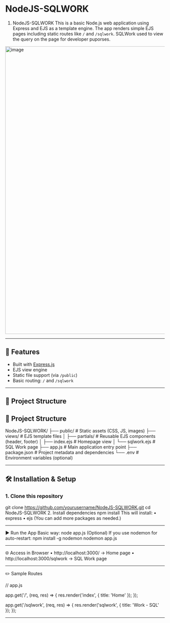 # NodeJS-SQLWORK

1. NodeJS-SQLWORK
This is a basic Node.js web application using Express and EJS as a template engine. The app renders simple EJS pages including static routes like `/` and `/sqlwork`.
SQLWork used to view the query on the page for developer puporses.
<img width="1766" height="905" alt="image" src="https://github.com/user-attachments/assets/ed5dab1e-9e2b-450d-aa06-75a30eef5ba1" />

---

## 🚀 Features

- Built with [Express.js](https://expressjs.com/)
- EJS view engine
- Static file support (via `/public`)
- Basic routing: `/` and `/sqlwork`

---

## 📂 Project Structure

## 📁 Project Structure 
NodeJS-SQLWORK/ 
├── public/ # Static assets (CSS, JS, images) 
├── views/ # EJS template files 
│ ├── partials/ # Reusable EJS components (header, footer) 
│ ├── index.ejs # Homepage view 
│ └── sqlwork.ejs # SQL Work page 
├── app.js # Main application entry point 
├── package.json # Project metadata and dependencies 
└── .env # Environment variables (optional) 

---

## 🛠️ Installation & Setup

### 1. Clone this repository

git clone https://github.com/yourusername/NodeJS-SQLWORK.git
cd NodeJS-SQLWORK
2. Install dependencies
npm install
This will install:
•	express
•	ejs
(You can add more packages as needed.)
________________________________________
▶️ Run the App
Basic way:
node app.js
(Optional) If you use nodemon for auto-restart:
npm install -g nodemon
nodemon app.js
________________________________________
🌐 Access in Browser
•	http://localhost:3000/ → Home page
•	http://localhost:3000/sqlwork → SQL Work page
________________________________________
✏️ Sample Routes

// app.js

app.get('/', (req, res) => {
  res.render('index', { title: 'Home' });
});

app.get('/sqlwork', (req, res) => {
  res.render('sqlwork', { title: 'Work - SQL' });
});
________________________________________

